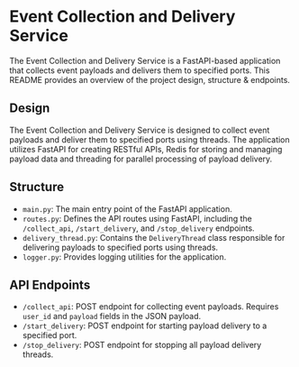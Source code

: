 # Event Collection and Delivery Service

The Event Collection and Delivery Service is a FastAPI-based application that collects event payloads and delivers them to specified ports. This README provides an overview of the project design, structure & endpoints.



## Design

The Event Collection and Delivery Service is designed to collect event payloads and deliver them to specified ports using threads. The application utilizes FastAPI for creating RESTful APIs, Redis for storing and managing payload data and threading for parallel processing of payload delivery.



## Structure

- `main.py`: The main entry point of the FastAPI application.
- `routes.py`: Defines the API routes using FastAPI, including the `/collect_api`, `/start_delivery`, and `/stop_delivery` endpoints.
- `delivery_thread.py`: Contains the `DeliveryThread` class responsible for delivering payloads to specified ports using threads.
- `logger.py`: Provides logging utilities for the application.



## API Endpoints

- `/collect_api`: POST endpoint for collecting event payloads. Requires `user_id` and `payload` fields in the JSON payload.
- `/start_delivery`: POST endpoint for starting payload delivery to a specified port.
- `/stop_delivery`: POST endpoint for stopping all payload delivery threads.
